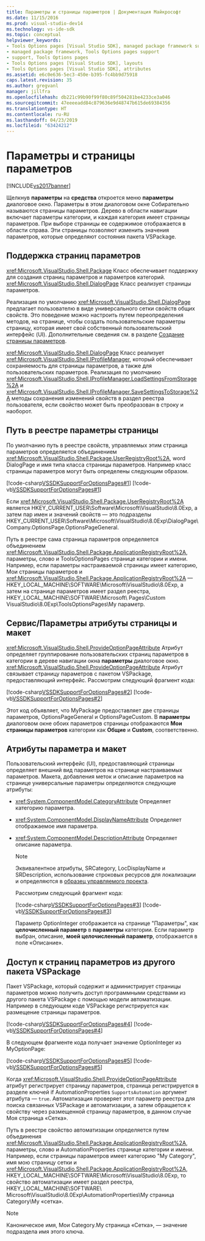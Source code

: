 ```yaml
---
title: Параметры и страницы параметров | Документация Майкрософт
ms.date: 11/15/2016
ms.prod: visual-studio-dev14
ms.technology: vs-ide-sdk
ms.topic: conceptual
helpviewer_keywords:
- Tools Options pages [Visual Studio SDK], managed package framework support
- managed package framework, Tools Options pages support
- support, Tools Options pages
- Tools Options pages [Visual Studio SDK], layouts
- Tools Options pages [Visual Studio SDK], attributes
ms.assetid: e6c0e636-5ec3-450e-b395-fc4bb9d75918
caps.latest.revision: 35
ms.author: gregvanl
manager: jillfra
ms.openlocfilehash: db221c99b90f99f80c89f504281be4233ce3a046
ms.sourcegitcommit: 47eeeeadd84c879636e9d48747b615de69384356
ms.translationtype: HT
ms.contentlocale: ru-RU
ms.lasthandoff: 04/23/2019
ms.locfileid: "63424212"
---
```

# <a name="options-and-options-pages"></a>Параметры и страницы параметров
[!INCLUDE[vs2017banner](../../includes/vs2017banner.md)]

Щелкнув **параметры** на **средства** откроется меню **параметры** диалоговое окно. Параметры в этом диалоговом окне Собирательно называются страницы параметров. Дерево в области навигации включает параметры категории, и каждая категория имеет страницы параметров. При выборе страницы ее содержимое отображается в области справа. Эти страницы позволяют изменить значения параметров, которые определяют состояния пакета VSPackage.  
  
## <a name="support-for-options-pages"></a>Поддержка страниц параметров  
 <xref:Microsoft.VisualStudio.Shell.Package> Класс обеспечивает поддержку для создания страниц параметров и параметров категорий. <xref:Microsoft.VisualStudio.Shell.DialogPage> Класс реализует страницы параметров.  
  
 Реализация по умолчанию <xref:Microsoft.VisualStudio.Shell.DialogPage> предлагает пользователю в виде универсального сетки свойств общих свойств. Это поведение можно настроить путем переопределения методов, на странице, чтобы создать пользовательские параметры страницу, которая имеет свой собственный пользовательский интерфейс (UI). Дополнительные сведения см. в разделе [Создание страницы параметров](../../extensibility/creating-an-options-page.md).  
  
 <xref:Microsoft.VisualStudio.Shell.DialogPage> Класс реализует <xref:Microsoft.VisualStudio.Shell.IProfileManager>, который обеспечивает сохраняемость для страницы параметров, а также для пользовательских параметров. Реализация по умолчанию <xref:Microsoft.VisualStudio.Shell.IProfileManager.LoadSettingsFromStorage%2A> и <xref:Microsoft.VisualStudio.Shell.IProfileManager.SaveSettingsToStorage%2A> методы сохранения изменений свойств в раздел реестра пользователя, если свойство может быть преобразован в строку и наоборот.  
  
## <a name="options-page-registry-path"></a>Путь в реестре параметры страницы  
 По умолчанию путь в реестре свойств, управляемых этим страница параметров определяется объединением <xref:Microsoft.VisualStudio.Shell.Package.UserRegistryRoot%2A>, word DialogPage и имя типа класса страницы параметров. Например класс страницы параметров могут быть определены следующим образом.  
  
 [!code-csharp[VSSDKSupportForOptionsPages#1](../../snippets/csharp/VS_Snippets_VSSDK/vssdksupportforoptionspages/cs/vssdksupportforoptionspagespackage.cs#1)]
 [!code-vb[VSSDKSupportForOptionsPages#1](../../snippets/visualbasic/VS_Snippets_VSSDK/vssdksupportforoptionspages/vb/vssdksupportforoptionspagespackage.vb#1)]  
  
 Если <xref:Microsoft.VisualStudio.Shell.Package.UserRegistryRoot%2A> является HKEY_CURRENT_USER\Software\Microsoft\VisualStudio\8.0Exp, а затем пар имен и значений свойств — это подразделы HKEY_CURRENT_USER\Software\Microsoft\VisualStudio\8.0Exp\DialogPage\ Company.OptionsPage.OptionsPageGeneral.  
  
 Путь в реестре сама страница параметров определяется объединением <xref:Microsoft.VisualStudio.Shell.Package.ApplicationRegistryRoot%2A>, параметры, слово и ToolsOptionsPages странице категории и имени. Например, если параметры настраиваемой страницы имеет категорию, Мои страницы параметров и <xref:Microsoft.VisualStudio.Shell.Package.ApplicationRegistryRoot%2A> — HKEY_LOCAL_MACHINE\SOFTWARE\Microsoft\VisualStudio\8.0Exp, а затем на странице параметров имеет раздел реестра, HKEY_LOCAL_MACHINE\SOFTWARE\Microsoft\ Pages\Custom VisualStudio\8.0Exp\ToolsOptionsPages\My параметр.  
  
## <a name="toolsoptions-page-attributes-and-layout"></a>Сервис/Параметры атрибуты страницы и макет  
 <xref:Microsoft.VisualStudio.Shell.ProvideOptionPageAttribute> Атрибут определяет группирование пользовательских страниц параметров в категории в дереве навигации окна **параметры** диалоговое окно. <xref:Microsoft.VisualStudio.Shell.ProvideOptionPageAttribute> Атрибут связывает страницу параметров с пакетом VSPackage, предоставляющий интерфейс. Рассмотрим следующий фрагмент кода:  
  
 [!code-csharp[VSSDKSupportForOptionsPages#2](../../snippets/csharp/VS_Snippets_VSSDK/vssdksupportforoptionspages/cs/vssdksupportforoptionspagespackage.cs#2)]
 [!code-vb[VSSDKSupportForOptionsPages#2](../../snippets/visualbasic/VS_Snippets_VSSDK/vssdksupportforoptionspages/vb/vssdksupportforoptionspagespackage.vb#2)]  
  
 Этот код объявляет, что MyPackage предоставляет две страницы параметров, OptionsPageGeneral и OptionsPageCustom. В **параметры** диалоговом окне обоих параметров страницы отображаются **Мои страницы параметров** категории как **Общие** и **Custom**, соответственно.  
  
## <a name="option-attributes-and-layout"></a>Атрибуты параметра и макет  
 Пользовательский интерфейс (UI), предоставляющий страницы определяет внешний вид параметров на странице настраиваемых параметров. Макета, добавления меток и описание параметров на странице универсальные параметры определяются следующие атрибуты:  
  
- <xref:System.ComponentModel.CategoryAttribute> Определяет категорию параметра.  
  
- <xref:System.ComponentModel.DisplayNameAttribute> Определяет отображаемое имя параметра.  
  
- <xref:System.ComponentModel.DescriptionAttribute> Определяет описание параметра.  
  
  > [!NOTE]
  > Эквивалентное атрибуты, SRCategory, LocDisplayName и SRDescription, использование строковых ресурсов для локализации и определяются в [образец управляемого проекта](http://go.microsoft.com/fwlink/?LinkId=122774).  
  
  Рассмотрим следующий фрагмент кода:  
  
  [!code-csharp[VSSDKSupportForOptionsPages#3](../../snippets/csharp/VS_Snippets_VSSDK/vssdksupportforoptionspages/cs/optionspagecustom.cs#3)]
  [!code-vb[VSSDKSupportForOptionsPages#3](../../snippets/visualbasic/VS_Snippets_VSSDK/vssdksupportforoptionspages/vb/optionspagegeneral.vb#3)]  
  
  Параметр OptionInteger отображается на странице "Параметры", как **целочисленный параметр** в **параметры** категории. Если параметр выбран, описание, **моей целочисленный параметр**, отображается в поле «Описание».  
  
## <a name="accessing-options-pages-from-another-vspackage"></a>Доступ к страниц параметров из другого пакета VSPackage  
 Пакет VSPackage, который содержит и администрирует страницы параметров можно получить доступ программными средствами из другого пакета VSPackage с помощью модели автоматизации. Например в следующем коде VSPackage регистрируется как размещение страницы параметров.  
  
 [!code-csharp[VSSDKSupportForOptionsPages#4](../../snippets/csharp/VS_Snippets_VSSDK/vssdksupportforoptionspages/cs/vssdksupportforoptionspagespackage.cs#4)]
 [!code-vb[VSSDKSupportForOptionsPages#4](../../snippets/visualbasic/VS_Snippets_VSSDK/vssdksupportforoptionspages/vb/vssdksupportforoptionspagespackage.vb#4)]  
  
 В следующем фрагменте кода получает значение OptionInteger из MyOptionPage:  
  
 [!code-csharp[VSSDKSupportForOptionsPages#5](../../snippets/csharp/VS_Snippets_VSSDK/vssdksupportforoptionspages/cs/vssdksupportforoptionspagespackage.cs#5)]
 [!code-vb[VSSDKSupportForOptionsPages#5](../../snippets/visualbasic/VS_Snippets_VSSDK/vssdksupportforoptionspages/vb/vssdksupportforoptionspagespackage.vb#5)]  
  
 Когда <xref:Microsoft.VisualStudio.Shell.ProvideOptionPageAttribute> атрибут регистрирует страницу параметров, страница регистрируется в разделе ключей if AutomationProperties `SupportsAutomation` аргумент атрибута — `true`. Автоматизация проверяет этот параметр реестра для поиска связанных VSPackage и автоматизации, а затем обращается к свойству через размещенной страницу параметров, в данном случае Моя страница «Сетка».  
  
 Путь в реестре свойство автоматизации определяется путем объединения <xref:Microsoft.VisualStudio.Shell.Package.ApplicationRegistryRoot%2A>, параметры, слово и AutomationProperties странице категории и имени. Например, если страницы параметров имеет категорию "My Category", имя мою страницу сетки и <xref:Microsoft.VisualStudio.Shell.Package.ApplicationRegistryRoot%2A>, HKEY_LOCAL_MACHINE\SOFTWARE\Microsoft\VisualStudio\8.0Exp, то свойство автоматизации имеет раздел реестра, HKEY_LOCAL_MACHINE\SOFTWARE\ Microsoft\VisualStudio\8.0Exp\AutomationProperties\My страница Category\My «сетка».  
  
> [!NOTE]
> Каноническое имя, Мои Category.My страница «Сетка», — значение подраздела имя этого ключа.
